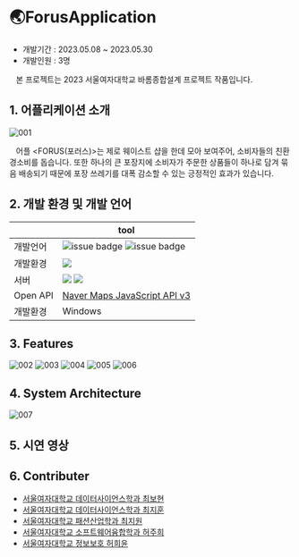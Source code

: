 # 🌏ForusApplication

* 개발기간 : 2023.05.08 ~ 2023.05.30
* 개발인원 : 3명

&nbsp;&nbsp;&nbsp;본 프로젝트는 2023 서울여자대학교 바롬종합설계 프로젝트 작품입니다.

## 1. 어플리케이션 소개

![001](https://github.com/bchoi2021/ForusApplication/assets/82089499/00be64e1-7df3-4be4-9e56-33e3ac6653da)

&nbsp;&nbsp;&nbsp;어플 <FORUS(포러스)>는 제로 웨이스트 샵을 한데 모아 보여주어, 소비자들의 친환경소비를 돕습니다. 또한 하나의 큰 포장지에 소비자가 주문한 상품들이 하나로 담겨 묶음 배송되기 때문에 포장 쓰레기를 대폭 감소할 수 있는 긍정적인 효과가 있습니다.

## 2. 개발 환경 및 개발 언어
|| tool |
| ------ | ------ |
| 개발언어 | ![issue badge](https://img.shields.io/badge/kotiln-1.3-blueviolet) ![issue badge](https://img.shields.io/badge/java-17-yellow)|
| 개발환경 |<img src="https://img.shields.io/badge/AndroidStudio-3DDC84?style=flat-square&logo=androidstudio&logoColor=white"/>|
| 서버 | <img src="https://img.shields.io/badge/Firebase-FFCA28?style=flat-square&logo=firebase&logoColor=white"/> <img src="https://img.shields.io/badge/Mocky-2A2A2A?style=flat-square&logo=Mocky&logoColor=white"/>|
| Open API | [Naver Maps JavaScript API v3](https://navermaps.github.io/maps.js/) |
| 개발환경 | Windows |

## 3. Features

![002](https://github.com/bchoi2021/ForusApplication/assets/82089499/fd3d1711-b346-42dd-a8bd-d06a7aa1fbbf)
![003](https://github.com/bchoi2021/ForusApplication/assets/82089499/f5990728-21df-4feb-910e-1143299e1ab0)
![004](https://github.com/bchoi2021/ForusApplication/assets/82089499/66cd928f-9aee-4073-8ec9-84af08f9f88a)
![005](https://github.com/bchoi2021/ForusApplication/assets/82089499/51eb2975-e715-47f6-9024-c66451bca924)
![006](https://github.com/bchoi2021/ForusApplication/assets/82089499/ea2e88fa-f924-4713-8202-969c8060e0cd)

## 4. System Architecture

![007](https://github.com/bchoi2021/ForusApplication/assets/82089499/8b5bd1b6-faff-4568-9027-da325175342c)


## 5. 시연 영상

## 6. Contributer
+ [서울여자대학교 데이터사이언스학과 최보현](https://github.com/bchoi2021)
+ [서울여자대학교 데이터사이언스학과 최지훈]()
+ [서울여자대학교 패션산업학과 최지원]()
+ [서울여자대학교 소프트웨어융합학과 허주희](https://github.com/JuHuiHeo)
+ [서울여자대학교 정보보호 허희윤]()
